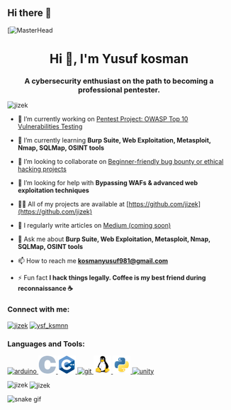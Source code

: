 ## Hi there 👋
[![MasterHead](https://cdn.dribbble.com/userupload/41998436/file/original-dfe78a8d5d44d4c223d18fac627bdc0f.png?resize=800x600&vertical=center)
<h1 align="center">Hi 👋, I'm Yusuf kosman</h1>
<h3 align="center">A cybersecurity enthusiast on the path to becoming a professional pentester.</h3>

<p align="left"> <img src="https://komarev.com/ghpvc/?username=jizek&label=Profile%20views&color=0e75b6&style=flat" alt="jizek" /> </p>

- 🔭 I’m currently working on [Pentest Project: OWASP Top 10 Vulnerabilities Testing]([github.com/username/owasp-top10-pentest](https://github.com/username/owasp-top10-pentest))

- 🌱 I’m currently learning **Burp Suite, Web Exploitation, Metasploit, Nmap, SQLMap, OSINT tools**

- 👯 I’m looking to collaborate on [Beginner-friendly bug bounty or ethical hacking projects]([github.com/username](https://github.com/username))

- 🤝 I’m looking for help with **Bypassing WAFs & advanced web exploitation techniques**

- 👨‍💻 All of my projects are available at [https://github.com/jizek](https://github.com/jizek)

- 📝 I regularly write articles on [Medium (coming soon)](Medium (coming soon))

- 💬 Ask me about **Burp Suite, Web Exploitation, Metasploit, Nmap, SQLMap, OSINT tools**

- 📫 How to reach me **kosmanyusuf981@gmail.com**

- ⚡ Fun fact **I hack things legally. Coffee is my best friend during reconnaissance ☕**

<h3 align="left">Connect with me:</h3>
<p align="left">
<a href="https://linkedin.com/in/jizek" target="blank"><img align="center" src="https://raw.githubusercontent.com/rahuldkjain/github-profile-readme-generator/master/src/images/icons/Social/linked-in-alt.svg" alt="jizek" height="30" width="40" /></a>
<a href="https://instagram.com/ysf_ksmnn" target="blank"><img align="center" src="https://raw.githubusercontent.com/rahuldkjain/github-profile-readme-generator/master/src/images/icons/Social/instagram.svg" alt="ysf_ksmnn" height="30" width="40" /></a>
</p>

<h3 align="left">Languages and Tools:</h3>
<p align="left"> <a href="https://www.arduino.cc/" target="_blank" rel="noreferrer"> <img src="https://cdn.worldvectorlogo.com/logos/arduino-1.svg" alt="arduino" width="40" height="40"/> </a> <a href="https://www.cprogramming.com/" target="_blank" rel="noreferrer"> <img src="https://raw.githubusercontent.com/devicons/devicon/master/icons/c/c-original.svg" alt="c" width="40" height="40"/> </a> <a href="https://www.w3schools.com/cpp/" target="_blank" rel="noreferrer"> <img src="https://raw.githubusercontent.com/devicons/devicon/master/icons/cplusplus/cplusplus-original.svg" alt="cplusplus" width="40" height="40"/> </a> <a href="https://git-scm.com/" target="_blank" rel="noreferrer"> <img src="https://www.vectorlogo.zone/logos/git-scm/git-scm-icon.svg" alt="git" width="40" height="40"/> </a> <a href="https://www.linux.org/" target="_blank" rel="noreferrer"> <img src="https://raw.githubusercontent.com/devicons/devicon/master/icons/linux/linux-original.svg" alt="linux" width="40" height="40"/> </a> <a href="https://www.python.org" target="_blank" rel="noreferrer"> <img src="https://raw.githubusercontent.com/devicons/devicon/master/icons/python/python-original.svg" alt="python" width="40" height="40"/> </a> <a href="https://unity.com/" target="_blank" rel="noreferrer"> <img src="https://www.vectorlogo.zone/logos/unity3d/unity3d-icon.svg" alt="unity" width="40" height="40"/> </a> </p>

<p><img align="left" src="https://github-readme-stats.vercel.app/api/top-langs?username=jizek&show_icons=true&locale=en&layout=compact" alt="jizek" /></p>

<p>&nbsp;<img align="center" src="https://github-readme-stats.vercel.app/api?username=jizek&show_icons=true&locale=en" alt="jizek" /></p>



![snake gif](https://github.com/yusufkosman/yusufkosman/blob/output/github-contribution-grid-snake.gif)


